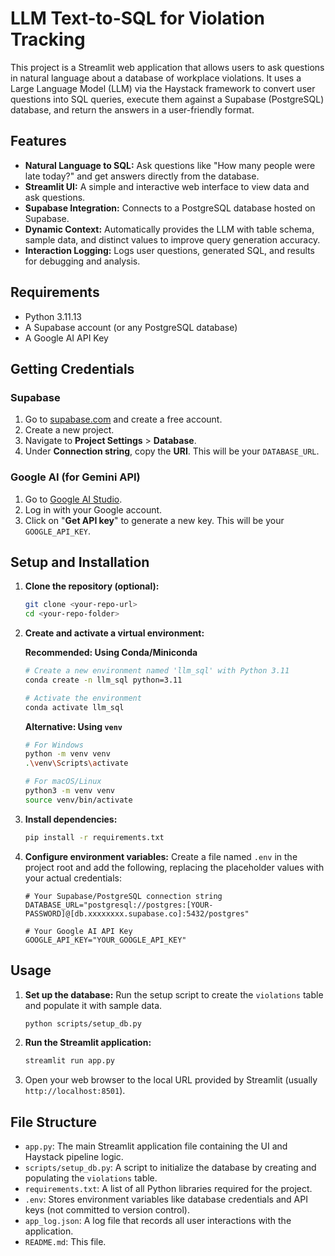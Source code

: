 # LLM Text-to-SQL for Violation Tracking

This project is a Streamlit web application that allows users to ask questions in natural language about a database of workplace violations. It uses a Large Language Model (LLM) via the Haystack framework to convert user questions into SQL queries, execute them against a Supabase (PostgreSQL) database, and return the answers in a user-friendly format.

## Features

*   **Natural Language to SQL:** Ask questions like "How many people were late today?" and get answers directly from the database.
*   **Streamlit UI:** A simple and interactive web interface to view data and ask questions.
*   **Supabase Integration:** Connects to a PostgreSQL database hosted on Supabase.
*   **Dynamic Context:** Automatically provides the LLM with table schema, sample data, and distinct values to improve query generation accuracy.
*   **Interaction Logging:** Logs user questions, generated SQL, and results for debugging and analysis.

## Requirements

*   Python 3.11.13
*   A Supabase account (or any PostgreSQL database)
*   A Google AI API Key

## Getting Credentials

### Supabase
1.  Go to [supabase.com](https://supabase.com) and create a free account.
2.  Create a new project.
3.  Navigate to **Project Settings** > **Database**.
4.  Under **Connection string**, copy the **URI**. This will be your `DATABASE_URL`.

### Google AI (for Gemini API)
1.  Go to [Google AI Studio](https://makersuite.google.com/).
2.  Log in with your Google account.
3.  Click on "**Get API key**" to generate a new key. This will be your `GOOGLE_API_KEY`.

## Setup and Installation

1.  **Clone the repository (optional):**
    ```bash
    git clone <your-repo-url>
    cd <your-repo-folder>
    ```

2.  **Create and activate a virtual environment:**

    **Recommended: Using Conda/Miniconda**
    ```bash
    # Create a new environment named 'llm_sql' with Python 3.11
    conda create -n llm_sql python=3.11

    # Activate the environment
    conda activate llm_sql
    ```

    **Alternative: Using `venv`**
    ```bash
    # For Windows
    python -m venv venv
    .\venv\Scripts\activate

    # For macOS/Linux
    python3 -m venv venv
    source venv/bin/activate
    ```

3.  **Install dependencies:**
    ```bash
    pip install -r requirements.txt
    ```

4.  **Configure environment variables:**
    Create a file named `.env` in the project root and add the following, replacing the placeholder values with your actual credentials:
    ```env
    # Your Supabase/PostgreSQL connection string
    DATABASE_URL="postgresql://postgres:[YOUR-PASSWORD]@[db.xxxxxxxx.supabase.co]:5432/postgres"

    # Your Google AI API Key
    GOOGLE_API_KEY="YOUR_GOOGLE_API_KEY"
    ```

## Usage

1.  **Set up the database:**
    Run the setup script to create the `violations` table and populate it with sample data.
    ```bash
    python scripts/setup_db.py
    ```

2.  **Run the Streamlit application:**
    ```bash
    streamlit run app.py
    ```

3.  Open your web browser to the local URL provided by Streamlit (usually `http://localhost:8501`).

## File Structure

*   `app.py`: The main Streamlit application file containing the UI and Haystack pipeline logic.
*   `scripts/setup_db.py`: A script to initialize the database by creating and populating the `violations` table.
*   `requirements.txt`: A list of all Python libraries required for the project.
*   `.env`: Stores environment variables like database credentials and API keys (not committed to version control).
*   `app_log.json`: A log file that records all user interactions with the application.
*   `README.md`: This file.
